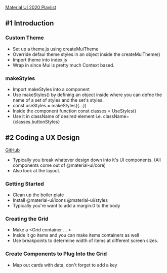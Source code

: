 [Material UI 2020 Playlist](https://www.youtube.com/playlist?list=PLQg6GaokU5CwiVmsZ0d_9Zsg_DnIP_xwr)

## #1 Introduction

### Custom Theme

- Set up a theme.js using createMuiTheme
- Override defaul theme styles in an object inside the createMuiTheme()
- Import theme into index.js
- Wrap <App /> in <ThemeProvider theme={theme}> since Mui is pretty much Context based.

### makeStyles

- Import makeStyles into a component
- Use makeStyles() by defining an object inside where you can defne the name of a set of styles and the set's styles.
- const useStyles = makeStyles({...})
- Inside the component function const classes = UseStyles()
- Use it in className of desired element i.e. className={classes.buttonStyles}

## #2 Coding a UX Design

[GitHub](https://github.com/AtotheY/material-ui-ux-video)

- Typically you break whatever design down into it's UI components. (All components come out of @material-ui/core)
- Also look at the layout.

### Getting Started

- Clean up the boiler plate
- Install @material-ui/icons @material-ui/styles
- Typically you're want to add a margin:0 to the body

### Creating the Grid

- Make a <Grid container ... >
- Inside it go items <Grid item> and you can make items containers as well
- Use breakpoints to determine width of items at different screen sizes.

### Create Components to Plug Into the Grid

- Map out cards with data, don't forget to add a key

